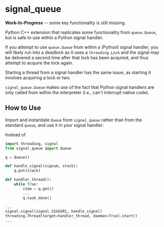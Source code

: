 # signal_queue

__Work-In-Progress__ -- some key functionality is still missing.

Python C++ extension that replicates some functionality from `queue.Queue`, but is safe
to use within a Python signal handler.

If you attempt to use `queue.Queue` from within a (Python) signal handler, you will
likely run into a deadlock as it uses a `threading.Lock` and the signal may be delivered
a second time after that lock has been acquired, and thus attempt to acquire the lock
again.

Starting a thread from a signal handler has the same issue, as starting it involves
acquiring a lock or two.

`signal_queue.Queue` makes use of the fact that Python signal handlers are only called
from within the interpreter (i.e., can't interrupt native code).

## How to Use

Import and instantiate `Queue` from `signal_queue` rather than from the standard `queue`,
and use it in your signal handler:

Instead of
```python
import threading, signal
from signal_queue import Queue

q = Queue()

def handle_signal(signum, stack):
    q.put(stack)

def handler_thread():
    while True:
        item = q.get()
        ...
        q.task_done()

...
signal.signal(signal.SIGUSR1, handle_signal)
threading.Thread(target=handler_thread, daemon=True).start()
...
```
